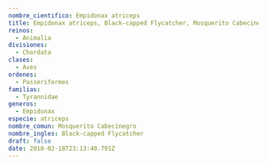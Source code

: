 ```yaml
---
nombre_cientifico: Empidonax atriceps
title: Empidonax atriceps, Black-capped Flycatcher, Mosquerito Cabecinegro
reinos:
  - Animalia
divisiones:
  - Chordata
clases:
  - Aves
ordenes:
  - Passeriformes
familias:
  - Tyrannidae
generos:
  - Empidonax
especie: atriceps
nombre_comun: Mosquerito Cabecinegro
nombre_ingles: Black-capped Flycatcher
draft: false
date: 2018-02-18T23:13:40.791Z
---
```


